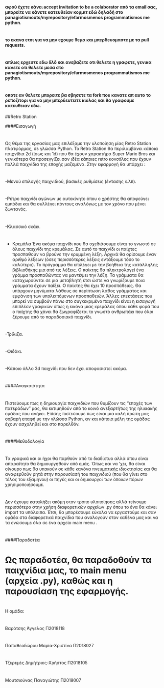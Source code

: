 #### αφού έχετε κάνει accept invitation to be a colaborator από τα email σας, μπορείτε να κάνετε κατευθείαν κομμιτ εδώ δηλαδή στο panagiotismouts/myrepository/efarmosmenos programmatismos me python.
#
#### το εκανα ετσι για να μην εχουμε θεμα και μπερδευομαστε με τα pull requests.
#
#### απλως ερχεστε εδω δλδ και ανεβαζετε οτι θελετε η γραφετε, γενικα κανετε οτι θελετε μεσα στο panagiotismouts/myrepository/efarmosmenos programmatismos me python. 
#
#### οποτε αν θελετε μπορειτε βα σβησετε τα fork που κανατε απ αυτο το ρεποζιτορι για να μην μπερδευτειτε κιολας και θα γραφουμε κατευθειαν εδω.
##Retro Station 

####Εισαγωγή 
#
Ως θέμα της εργασίας μας επιλέξαμε την υλοποίηση μίας Retro Station πλατφόρμας, σε γλώσσα Python. To Retro Station θα περιλαμβάνει κάποια παιχνίδια 2d (ίσως και 1d) που θα έχουν χαρακτήρα Super Mario Bros και γενικότερα θα προσεγγίζει σαν ιδέα κάποιες retro κονσόλες που έχουν πολλά παιχνίδια της εποχής μαζεμένα. 
Στην εφαρμογή θα υπάρχει : 
#
 -Μενού επιλογής παιχνιδιού, βασικές ρυθμίσεις (έντασης κ.λπ). 
#
 -Ρέτρο παιχνίδι αγώνων με αυτοκίνητο όπου ο χρήστης θα αποφεύγει εμπόδια και θα συλλέγει πόντους αναλόγως με τον χρόνο που μένει ζωντανός. 
#
 -Κλασσικό σκάκι. 
#
- Κρεμάλα Ένα ακόμα παιχνίδι που θα σχεδιάσουμε είναι το γνωστό σε όλους παιχνίδι της κρεμάλας. Σε αυτό το παιχνίδι οι παίχτες προσπαθούν να βρούνε την κρυμμένη λέξη. Αρχικά θα ορίσουμε έναν αριθμό λέξεων (όσες περισσότερες λέξεις εντάξουμε τόσο το καλύτερο). Το πρόγραμμα θα επιλέγει με την βοήθεια της κατάλληλης βιβλιοθήκης μια από τις λέξεις. Ο παίκτης θα πληκτρολογεί ένα γράμμα προσπαθώντας να μαντέψει την λέξη. Τα γράμματα θα καταχωρούνται σε μια μεταβλητή έτσι ώστε να γνωρίζουμε ποια γράμματα έχουν παίξει. Ο παίκτης θα έχει 10 προσπάθειες. Θα υπάρχουν μηνύματα λάθους σε περίπτωση λάθος γράμματος και εμφάνιση των υπολειπόμενων προσπαθειών. Άλλες επεκτάσεις που μπορεί να συμβούν πάνω στο συγκεκριμένο παιχνίδι είναι η εισαγωγή επιπλέον γραφικών όπως η εικόνα μιας κρεμάλας όπου κάθε φορά που ο παίχτης θα χάνει θα ζωγραφίζεται το γνωστό ανθρωπάκι που όλοι ξέρουμε από το παραδοσιακό παιχνίδι. 
#
-Τρίλιζα. 
#
-Φιδάκι. 
#
-Κάποιο άλλο 3d παιχνίδι που δεν έχει αποφασιστεί ακόμα. 
#
####Αναγκαιότητα 
#
Πιστεύουμε πως η δημιουργία παιχνιδιών που θυμίζουν τις “εποχές των πατεράδων” μας, θα εκτιμηθούν από το κοινό ανεξαρτήτως της ηλικιακής ομάδας που ανήκει. Επίσης πιστεύουμε πως είναι μια καλή πρώτη μας σοβαρή επαφή με την γλώσσα Python, αν και κάποια μέλη της ομάδας έχουν ασχοληθεί και στο παρελθόν. 
#
####Μεθοδολογία 
#
Τα γραφικά και οι ήχοι θα παρθούν από το διαδίκτυο αλλά όπου είναι απαραίτητο θα δημιουργηθούν από εμάς. Όπως και να 'χει, θα είναι σίγουρο πως θα υπακούν σε κάθε κανόνα πνευματικής ιδιοκτησίας και θα αναφερθούν ρητά στην παρουσίασή του παιχνιδιού (που θα γίνει στο τέλος του εξαμήνου) οι πηγές και οι δημιουργοί των όποιων πόρων χρησιμοποιήσουμε. 
#
Δεν έχουμε καταλήξει ακόμη στον τρόπο υλοποίησης αλλά τείνουμε περισσότερο στην χρήση διαφορετικών αρχείων .py όπου το ένα θα κάνει import τα υπόλοιπα. Έτσι, θα μπορέσουμε εύκολα να εργαστούμε και σαν ομάδα στα διαφορετικά παιχνίδια που αναλογούν στον καθένα μας και να τα ενώσουμε όλα σε ένα αρχείο main menu . 
#
####Παραδοτέα 

#	Ως παραδοτέα, θα παραδοθούν τα παιχνίδια μας, το main menu (αρχεία .py), καθώς και η παρουσίαση της εφαρμογής. 

#

Η ομάδα: 
#
Βαρότσης Άγγελος Π2018118 
#
Παπαθεοδώρου Μαρία-Χριστίνα Π2018027 
#
Τζερεμές Δημήτριος-Χρήστος Π2018105 
#
Μουτσιούνας Παναγιώτης Π2018007 
